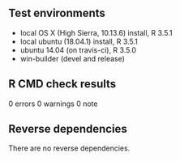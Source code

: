 ## Test environments
* local OS X (High Sierra, 10.13.6) install, R 3.5.1
* local ubuntu (18.04.1) install, R 3.5.1
* ubuntu 14.04 (on travis-ci), R 3.5.0
* win-builder (devel and release)

## R CMD check results

0 errors
0 warnings
0 note

## Reverse dependencies
There are no reverse dependencies.
